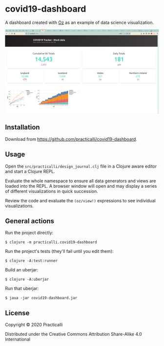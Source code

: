 # covid19-dashboard

A dashboard created with [Oz](https://github.com/metasoarous/oz) as an example of data science visualization.

![Covid19 tracker - Oz dashboard](resources/covid19-tracker-oz-dashboard.png)

## Installation

Download from https://github.com/practicalli/covid19-dashboard.

## Usage
Open the `src/practicalli/design_journal.clj` file in a Clojure aware editor and start a Clojure REPL.

Evaluate the whole namespace to ensure all data generators and views are loaded into the REPL.  A browser window will open and may display a series of different visualizations in quick succession.

Review the code and evaluate the `(oz/view!)` expressions to see individual visualizations.


## General actions

Run the project directly:

    $ clojure -m practicalli.covid19-dashboard

Run the project's tests (they'll fail until you edit them):

    $ clojure -A:test:runner

Build an uberjar:

    $ clojure -A:uberjar

Run that uberjar:

    $ java -jar covid19-dashboard.jar


## License

Copyright © 2020 Practicalli

Distributed under the Creative Commons Attribution Share-Alike 4.0 International
